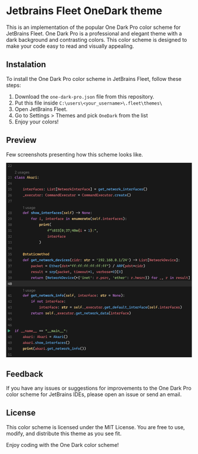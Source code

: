 
# Jetbrains Fleet OneDark theme

This is an implementation of the popular One Dark Pro color scheme for JetBrains Fleet. One Dark Pro is a professional and elegant theme with a dark background and contrasting colors. This color scheme is designed to make your code easy to read and visually appealing.

## Instalation

To install the One Dark Pro color scheme in JetBrains Fleet, follow these steps:

1. Download the `one-dark-pro.json` file from this repository. 
2. Put this file inside `C:\users\<your_username>\.fleet\themes\`
3. Open JetBrains Fleet.
4. Go to Settings > Themes and pick `OneDark` from the list 
5. Enjoy your colors!

## Preview

Few screenshots presenting how this scheme looks like.

![OneDark example](example.png "OneDark example")

## Feedback
If you have any issues or suggestions for improvements to the One Dark Pro color scheme for JetBrains IDEs, please open an issue or send an email.

## License
This color scheme is licensed under the MIT License. You are free to use, modify, and distribute this theme as you see fit.

Enjoy coding with the One Dark color scheme!
